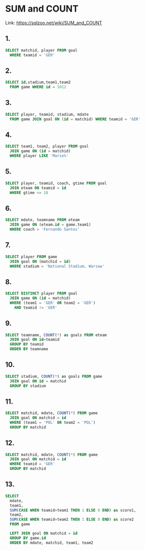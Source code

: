 # SUM and COUNT

Link: https://sqlzoo.net/wiki/SUM_and_COUNT


## 1.

```sql
SELECT matchid, player FROM goal 
  WHERE teamid = 'GER'
```


## 2.

```sql
SELECT id,stadium,team1,team2
  FROM game WHERE id = 1012
```


## 3.

```sql
SELECT player, teamid, stadium, mdate
  FROM game JOIN goal ON (id = matchid) WHERE teamid = 'GER'
```


## 4.

```sql
SELECT team1, team2, player FROM goal
  JOIN game ON (id = matchid)
  WHERE player LIKE 'Mario%'
```


## 5.

```sql
SELECT player, teamid, coach, gtime FROM goal
  JOIN eteam ON teamid = id
  WHERE gtime <= 10
```


## 6.

```sql
SELECT mdate, teamname FROM eteam
  JOIN game ON (eteam.id = game.team1)
  WHERE coach = 'Fernando Santos'
```


## 7.

```sql
SELECT player FROM game
  JOIN goal ON (matchid = id)
  WHERE stadium = 'National Stadium, Warsaw'
```


## 8.

```sql
SELECT DISTINCT player FROM goal
  JOIN game ON (id = matchid)
  WHERE (team1 = 'GER' OR team2 = 'GER')
    AND teamid != 'GER'
```


## 9.

```sql
SELECT teamname, COUNT(*) as goals FROM eteam
  JOIN goal ON id=teamid
  GROUP BY teamid
  ORDER BY teamname
```


## 10.

```sql
SELECT stadium, COUNT(*) as goals FROM game
  JOIN goal ON id = matchid
  GROUP BY stadium
```


## 11.

```sql
SELECT matchid, mdate, COUNT(*) FROM game
  JOIN goal ON matchid = id 
  WHERE (team1 = 'POL' OR team2 = 'POL')
  GROUP BY matchid
```


## 12.

```sql
SELECT matchid, mdate, COUNT(*) FROM game
  JOIN goal ON matchid = id 
  WHERE teamid = 'GER'
  GROUP BY matchid
```


## 13.

```sql
SELECT
  mdate,
  team1,
  SUM(CASE WHEN teamid=team1 THEN 1 ELSE 0 END) as score1,
  team2,
  SUM(CASE WHEN teamid=team2 THEN 1 ELSE 0 END) as score2
  FROM game

  LEFT JOIN goal ON matchid = id
  GROUP BY game.id
  ORDER BY mdate, matchid, team1, team2
```
